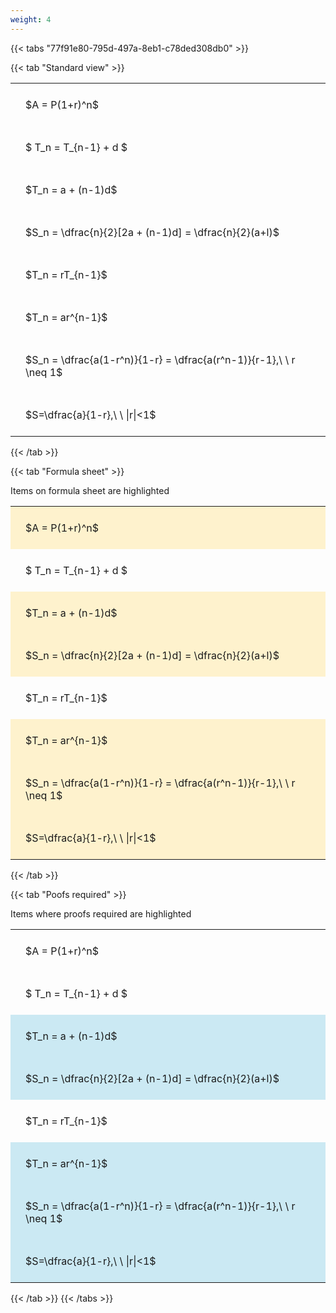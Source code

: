 ```yaml
---
weight: 4
---
```


{{< tabs "77f91e80-795d-497a-8eb1-c78ded308db0" >}}

{{< tab "Standard view" >}}

<style type="text/css">
#T_394f3 th.col_heading {
  text-align: left;
  font-size: 1em;
}
#T_394f3 td {
  text-align: left;
  font-size: 1em;
  padding: 1.5em;
}
</style>
<table id="T_394f3">
  <thead>
  </thead>
  <tbody>
    <tr>
      <td id="T_394f3_row0_col0" class="data row0 col0" >$A = P(1+r)^n$</td>
    </tr>
    <tr>
      <td id="T_394f3_row1_col0" class="data row1 col0" >$ T_n = T_{n-1} + d $</td>
    </tr>
    <tr>
      <td id="T_394f3_row2_col0" class="data row2 col0" >$T_n = a + (n-1)d$</td>
    </tr>
    <tr>
      <td id="T_394f3_row3_col0" class="data row3 col0" >$S_n = \dfrac{n}{2}[2a + (n-1)d] = \dfrac{n}{2}(a+l)$</td>
    </tr>
    <tr>
      <td id="T_394f3_row4_col0" class="data row4 col0" >$T_n = rT_{n-1}$</td>
    </tr>
    <tr>
      <td id="T_394f3_row5_col0" class="data row5 col0" >$T_n = ar^{n-1}$</td>
    </tr>
    <tr>
      <td id="T_394f3_row6_col0" class="data row6 col0" >$S_n = \dfrac{a(1-r^n)}{1-r} = \dfrac{a(r^n-1)}{r-1},\ \  r \neq 1$</td>
    </tr>
    <tr>
      <td id="T_394f3_row7_col0" class="data row7 col0" >$S=\dfrac{a}{1-r},\ \ |r|<1$</td>
    </tr>
  </tbody>
</table>
{{< /tab >}}

{{< tab "Formula sheet" >}}

Items on formula sheet are highlighted 
<br>
<style type="text/css">
#T_39847 th.col_heading {
  text-align: left;
  font-size: 1em;
}
#T_39847 td {
  text-align: left;
  font-size: 1em;
  padding: 1.5em;
}
#T_39847_row0_col0, #T_39847_row2_col0, #T_39847_row3_col0, #T_39847_row5_col0, #T_39847_row6_col0, #T_39847_row7_col0 {
  background-color: rgba(255,194,10, 0.2);
}
#T_39847_row1_col0, #T_39847_row4_col0 {
  background-color: rgba(0,0,0,0);
}
</style>
<table id="T_39847">
  <thead>
  </thead>
  <tbody>
    <tr>
      <td id="T_39847_row0_col0" class="data row0 col0" >$A = P(1+r)^n$</td>
    </tr>
    <tr>
      <td id="T_39847_row1_col0" class="data row1 col0" >$ T_n = T_{n-1} + d $</td>
    </tr>
    <tr>
      <td id="T_39847_row2_col0" class="data row2 col0" >$T_n = a + (n-1)d$</td>
    </tr>
    <tr>
      <td id="T_39847_row3_col0" class="data row3 col0" >$S_n = \dfrac{n}{2}[2a + (n-1)d] = \dfrac{n}{2}(a+l)$</td>
    </tr>
    <tr>
      <td id="T_39847_row4_col0" class="data row4 col0" >$T_n = rT_{n-1}$</td>
    </tr>
    <tr>
      <td id="T_39847_row5_col0" class="data row5 col0" >$T_n = ar^{n-1}$</td>
    </tr>
    <tr>
      <td id="T_39847_row6_col0" class="data row6 col0" >$S_n = \dfrac{a(1-r^n)}{1-r} = \dfrac{a(r^n-1)}{r-1},\ \  r \neq 1$</td>
    </tr>
    <tr>
      <td id="T_39847_row7_col0" class="data row7 col0" >$S=\dfrac{a}{1-r},\ \ |r|<1$</td>
    </tr>
  </tbody>
</table>
{{< /tab >}}

{{< tab "Poofs required" >}}

Items where proofs required are highlighted 
<br>
<style type="text/css">
#T_2a452 th.col_heading {
  text-align: left;
  font-size: 1em;
}
#T_2a452 td {
  text-align: left;
  font-size: 1em;
  padding: 1.5em;
}
#T_2a452_row0_col0, #T_2a452_row1_col0, #T_2a452_row4_col0 {
  background-color: rgba(0,0,0,0);
}
#T_2a452_row2_col0, #T_2a452_row3_col0, #T_2a452_row5_col0, #T_2a452_row6_col0, #T_2a452_row7_col0 {
  background-color: rgba(0,150,200, 0.2);
}
</style>
<table id="T_2a452">
  <thead>
  </thead>
  <tbody>
    <tr>
      <td id="T_2a452_row0_col0" class="data row0 col0" >$A = P(1+r)^n$</td>
    </tr>
    <tr>
      <td id="T_2a452_row1_col0" class="data row1 col0" >$ T_n = T_{n-1} + d $</td>
    </tr>
    <tr>
      <td id="T_2a452_row2_col0" class="data row2 col0" >$T_n = a + (n-1)d$</td>
    </tr>
    <tr>
      <td id="T_2a452_row3_col0" class="data row3 col0" >$S_n = \dfrac{n}{2}[2a + (n-1)d] = \dfrac{n}{2}(a+l)$</td>
    </tr>
    <tr>
      <td id="T_2a452_row4_col0" class="data row4 col0" >$T_n = rT_{n-1}$</td>
    </tr>
    <tr>
      <td id="T_2a452_row5_col0" class="data row5 col0" >$T_n = ar^{n-1}$</td>
    </tr>
    <tr>
      <td id="T_2a452_row6_col0" class="data row6 col0" >$S_n = \dfrac{a(1-r^n)}{1-r} = \dfrac{a(r^n-1)}{r-1},\ \  r \neq 1$</td>
    </tr>
    <tr>
      <td id="T_2a452_row7_col0" class="data row7 col0" >$S=\dfrac{a}{1-r},\ \ |r|<1$</td>
    </tr>
  </tbody>
</table>
{{< /tab >}}
{{< /tabs >}}